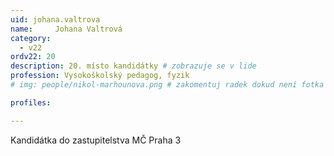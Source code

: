 ```yaml
---
uid: johana.valtrova
name:     Johana Valtrová
category:
  - v22
ordv22: 20
description: 20. místo kandidátky # zobrazuje se v lide
profession: Vysokoškolský pedagog, fyzik
# img: people/nikol-marhounova.png # zakomentuj radek dokud není fotka

profiles:

---
```

Kandidátka do zastupitelstva MČ Praha 3
